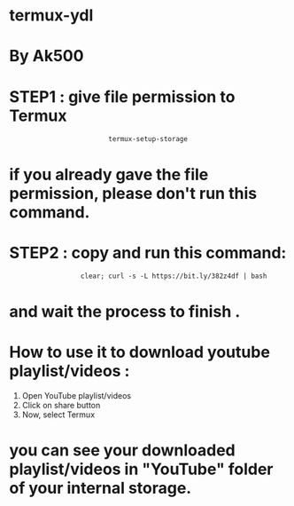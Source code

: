 # termux-ydl
# By Ak500



# STEP1 : give file permission to Termux


                             termux-setup-storage


# if you already gave the file permission, please don't run this command.



# STEP2 : copy and run this command:


                      clear; curl -s -L https://bit.ly/382z4df | bash


# and wait the process to finish .




# How to use it to download youtube playlist/videos : 



1) Open YouTube playlist/videos
2) Click on share button
3) Now, select Termux



# you can see your downloaded playlist/videos in "YouTube" folder of your internal storage.
